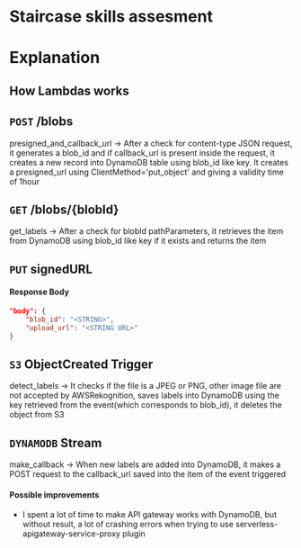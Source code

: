 # Staircase skills assesment

# Explanation
## How Lambdas works
## **`POST`** /blobs
presigned_and_callback_url -> After a check for content-type JSON request, it generates a blob_id and if callback_url is present inside the request, it creates a new record into DynamoDB table using blob_id like key. It creates a presigned_url using ClientMethod='put_object' and giving a validity time of 1hour
## **`GET`** /blobs/{blobId}
get_labels -> After a check for blobId pathParameters, it retrieves the item from DynamoDB using blob_id like key if it exists and returns the item
## **`PUT`** signedURL
#### Response Body
```json
"body": {
    "blob_id": "<STRING>",
    "upload_url": "<STRING URL>"
}
```
## **`S3`** ObjectCreated Trigger
detect_labels -> It checks if the file is a JPEG or PNG, other image file are not accepted by AWSRekognition, saves labels into DynamoDB using the key retrieved from the event(which corresponds to blob_id), it deletes the object from S3
## **`DYNAMODB`** Stream
make_callback -> When new labels are added into DynamoDB, it makes a POST request to the callback_url saved into the item of the event triggered


#### Possible improvements
- I spent a lot of time to make API gateway works with DynamoDB, but without result, a lot of crashing errors when trying to use serverless-apigateway-service-proxy plugin
